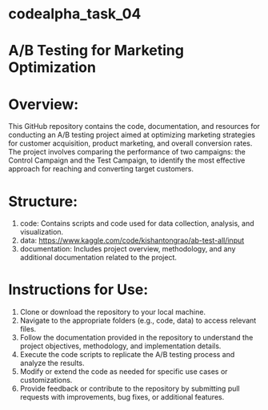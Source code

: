 # codealpha_task_04
# A/B Testing for Marketing Optimization

# Overview:
This GitHub repository contains the code, documentation, and resources for conducting an A/B testing project aimed at optimizing marketing strategies for customer acquisition, product marketing, and overall conversion rates. The project involves comparing the performance of two campaigns: the Control Campaign and the Test Campaign, to identify the most effective approach for reaching and converting target customers.

# Structure:

1. code: Contains scripts and code used for data collection, analysis, and visualization.
2. data: https://www.kaggle.com/code/kishantongrao/ab-test-all/input
3. documentation: Includes project overview, methodology, and any additional documentation related to the project.

# Instructions for Use:

1. Clone or download the repository to your local machine.
2. Navigate to the appropriate folders (e.g., code, data) to access relevant files.
3. Follow the documentation provided in the repository to understand the project objectives, methodology, and implementation details.
4. Execute the code scripts to replicate the A/B testing process and analyze the results.
5. Modify or extend the code as needed for specific use cases or customizations.
6. Provide feedback or contribute to the repository by submitting pull requests with improvements, bug fixes, or additional features.
